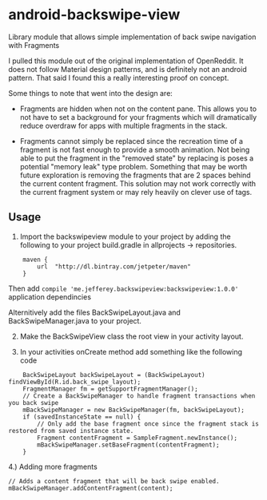 # android-backswipe-view
Library module that allows simple implementation of back swipe navigation with Fragments

I pulled this module out of the original implementation of OpenReddit.  It does not follow Material design patterns, and is definitely not an android pattern.  That said I found this a really interesting proof on concept.  

Some things to note that went into the design are: 

*  Fragments are hidden when not on the content pane. This allows you to not have to set a background for your fragments which will dramatically reduce overdraw for apps with multiple fragments in the stack.

*  Fragments cannot simply be replaced since the recreation time of a fragment is not fast enough to provide a smooth animation.  Not being able to put the fragment in the "removed state" by replacing is poses a potential "memory leak" type problem.  Something that may be worth future exploration is removing the fragments that are 2 spaces behind the current content fragment. This solution may not work correctly with the current fragment system or may rely heavily on clever use of tags.

## Usage

1. Import the backswipeview module to your project by adding the following to your project build.gradle in allprojects -> repositories.
```
    maven {
        url  "http://dl.bintray.com/jetpeter/maven"
    }
```
Then add `compile 'me.jefferey.backswipeview:backswipeview:1.0.0'` application dependincies

Alternitively add the files BackSwipeLayout.java and BackSwipeManager.java to your project.

2. Make the BackSwipeView class the root view in your activity layout.

3. In your activities onCreate method add  something like the following code 
```
    BackSwipeLayout backSwipeLayout = (BackSwipeLayout) findViewById(R.id.back_swipe_layout);
    FragmentManager fm = getSupportFragmentManager();
    // Create a BackSwipeManager to handle fragment transactions when you back swipe
    mBackSwipeManager = new BackSwipeManager(fm, backSwipeLayout);
    if (savedInstanceState == null) {
        // Only add the base fragment once since the fragment stack is restored from saved instance state.
        Fragment contentFragment = SampleFragment.newInstance();
        mBackSwipeManager.setBaseFragment(contentFragment);
    }
```
4.) Adding more fragments
```
// Adds a content fragment that will be back swipe enabled. 
mBackSwipeManager.addContentFragment(content);
```


